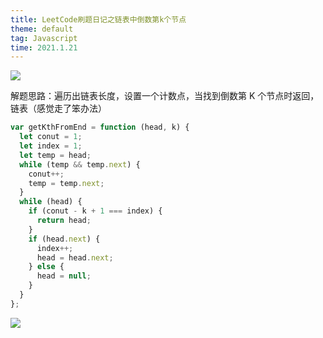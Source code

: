 ```yaml
---
title: LeetCode刷题日记之链表中倒数第k个节点
theme: default
tag: Javascript
time: 2021.1.21
---
```


![](https://p9-juejin.byteimg.com/tos-cn-i-k3u1fbpfcp/6e98f46351f84451804105231059ed4b~tplv-k3u1fbpfcp-watermark.image)

解题思路：遍历出链表长度，设置一个计数点，当找到倒数第 K 个节点时返回，链表（感觉走了笨办法）

```js
var getKthFromEnd = function (head, k) {
  let conut = 1;
  let index = 1;
  let temp = head;
  while (temp && temp.next) {
    conut++;
    temp = temp.next;
  }
  while (head) {
    if (conut - k + 1 === index) {
      return head;
    }
    if (head.next) {
      index++;
      head = head.next;
    } else {
      head = null;
    }
  }
};
```

![](https://p1-juejin.byteimg.com/tos-cn-i-k3u1fbpfcp/52936c070b394dc2b0c4059fad49f791~tplv-k3u1fbpfcp-watermark.image)
